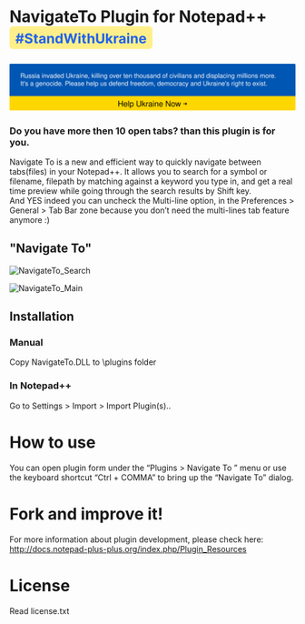 # NavigateTo Plugin for Notepad++ [![StandWithUkraine](https://raw.githubusercontent.com/vshymanskyy/StandWithUkraine/main/badges/StandWithUkraine.svg)](https://github.com/vshymanskyy/StandWithUkraine/blob/main/docs/README.md) 


[![Stand With Ukraine](https://raw.githubusercontent.com/vshymanskyy/StandWithUkraine/main/banner2-direct.svg)](https://vshymanskyy.github.io/StandWithUkraine/)

### Do you have more then 10 open tabs? than this plugin is for you.  
Navigate To is a new and efficient way to quickly navigate between tabs(files) in your Notepad++. It allows you to search for a symbol or filename, filepath by matching against a keyword you type in, and get a real time preview while going through the search results by Shift key.  
And YES indeed you can uncheck the Multi-line option, in the Preferences > General > Tab Bar zone because you don’t need the multi-lines tab feature anymore :)

## "Navigate To"

![NavigateTo_Search](https://github.com/young-developer/nppNavigateTo/blob/master/NavigateTo_Search.png) 

![NavigateTo_Main](https://github.com/young-developer/nppNavigateTo/blob/master/NavigateTo_Main.png)

## Installation

### Manual
Copy NavigateTo.DLL to \plugins folder

### In Notepad++
Go to Settings > Import > Import Plugin(s)..

# How to use
You can open plugin form under the “Plugins > Navigate To ” menu or use the keyboard shortcut “Ctrl + COMMA” to bring up the “Navigate To” dialog.

# Fork and improve it!
For more information about plugin development, please check here:
http://docs.notepad-plus-plus.org/index.php/Plugin_Resources

# License
Read license.txt
